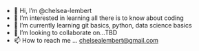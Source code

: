 - 👋 Hi, I’m @chelsea-lembert
- 👀 I’m interested in learning all there is to know about coding 
- 🌱 I’m currently learning git basics, python, data science basics
- 💞️ I’m looking to collaborate on...TBD
- 📫 How to reach me ... chelsealembert@gmail.com


